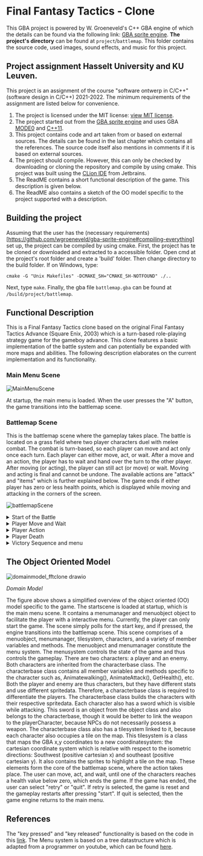 # Final Fantasy Tactics - Clone
This GBA project is powered by W. Groeneveld's C++ GBA engine of which the details can be found via the following link: [GBA sprite engine](https://github.com/wgroeneveld/gba-sprite-engine). **The project's directory** can be found at `project`/`battlemap`. This folder contains the source code, used images, sound effects, and music for this project.

## Project assignment Hasselt University and KU Leuven.
This project is an assignment of the course "software ontwerp in C/C++" (software design in C/C++) 2021-2022. The minimum requirements of the assignment are listed below for convenience.

1. The project is licensed under the MIT license: [view MIT license](https://github.com/i5cP7i/gba-sprite-engine/blob/master/LICENSE).
2. The project started out from the [GBA sprite engine](https://github.com/i5cP7i/gba-sprite-engine) and uses GBA [MODE0](https://github.com/i5cP7i/gba-sprite-engine/blob/624c893aba7d43eb0c8a02df0d82c4ae5601b6cc/engine/src/gba_engine.cpp#L109) and [C++11](https://github.com/i5cP7i/gba-sprite-engine/blob/624c893aba7d43eb0c8a02df0d82c4ae5601b6cc/CMakeLists.txt#L17).
3. This project contains code and art taken from or based on external sources. The details can be found in the last chapter which contains all the references. The source code itself also mentions in comments if it is based on external sources.
4. The project should compile. However, this can only be checked by downloading or cloning the repository and compile by using cmake. This project was built using the [CLion IDE](https://www.jetbrains.com/clion/) from Jetbrains. 
5. The ReadME contains a short functional description of the game. This description is given below.
6. The ReadME also contains a sketch of the OO model specific to the project supported with a description.

## Building the project
Assuming that the user has the (necessary requirements)[https://github.com/wgroeneveld/gba-sprite-engine#compiling-everything] set up, the project can be compiled by using cmake. First, the project has te be cloned or downloaded and extracted to a accessible folder. Open cmd at the project's root folder and create a 'build' folder. Then change directory to the build folder. If on Windows, type:
```
cmake -G "Unix Makefiles" -DCMAKE_SH="CMAKE_SH-NOTFOUND" ./..
```
Next, type `make`. Finally, the gba file `battlemap.gba` can be found at `/build/project/battlemap`.

## Functional Description

This is a Final Fantasy Tactics clone based on the original Final Fantasy Tactics Advance (Square Enix, 2003) which is a turn-based role-playing strategy game for the gameboy advance. This clone features a basic implementation of the battle system and can potentially be expanded with more maps and abilities. The following description elaborates on the current implementation and its functionality.

### Main Menu Scene
![MainMenuScene](https://user-images.githubusercontent.com/48355782/151185305-941d5fbc-add6-4130-8131-13c649384e61.gif)

At startup, the main menu is loaded. When the user presses the "A" button, the game transitions into the battlemap scene.

### Battlemap Scene

This is the battlemap scene where the gameplay takes place. The battle is located on a grass field where two player characters duel with melee combat. The combat is turn-based, so each player can move and act only once each turn. Each player can either move, act, or wait. After a move and an action, the player has to wait and hand over the turn to the other player. After moving (or acting), the player can still act (or move) or wait. Moving and acting is final and cannot be undone. The available actions are "attack" and "items" which is further explained below. The game ends if either player has zero or less health points, which is displayed while moving and attacking in the corners of the screen.

![battlemapScene](https://user-images.githubusercontent.com/48355782/151186224-2c791616-813c-4523-bbd4-8bea28aa2c0d.png)

<details>
<summary>Start of the Battle</summary>

At the beginning of the battlemap scene, the two characters and the battlemap background are shown. If the user presses the "Start" button, the game begins.
  
![image](https://user-images.githubusercontent.com/48355782/151186751-c9f166b3-9756-4b03-b341-08edaa047d09.png)

The game has started. To perform an action or move, press the "A" button. This opens the menu system. The player can now choose to move, act, or wait. Pressing the "B" button closes the menu system. The menu system can be navigated top to bottom using the "down" or "up" arrow keys.

![image](https://user-images.githubusercontent.com/48355782/151192125-2978cd34-34c1-47a7-ad2a-882fa1e1bda8.png)
<p><em>The menu system</em></p>

</details>

<details>
<summary>Player Move and Wait</summary>

The player has to select a tile using the "arrow keys" within the boundaries of the map and his move radius. The move radius dictates how many tiles the player can cross and thus determines how far the player can move in each direction. There are four directions in which the player can move: Northeast, southeast, southwest, and Northwest. The player cannot act to the "right" (east, positive x direction), "left" (west, negative x direction), "up" (north, negative y direction), or "down" (south, positive y direction). The player moves instantaneously to the designated tile after pressing "A", if it is a valid tile to move on. if "B" is pressed, the player returns to the menu.
  
![image](https://user-images.githubusercontent.com/48355782/151189692-63f98f64-4caf-41f4-9558-63709706b181.png)
<p><em>Player "Blue" selects a tile within his move radius (left), and moves to it (right).</em></p>

After moving, the player can still act or wait. For instance, the player could still choose to heal himself although he is at full health. If the player decides to wait, then his turn will be handed over to the other player. When the "wait" option is selected, the player selects a direction using the arrow keys. After pressing "A", the player's turn has ended.

![image](https://user-images.githubusercontent.com/48355782/151192564-055b5d02-d9d7-4214-95df-1ba18963342c.png)
<p><em>Player "Blue" is ending his turn and can select a direction.</em></p>

It is now player Red's  turn. This character is identical the first player, but he has less health, and more strength. He can move in a similar fashion. The images below show some invalid move selections.

![image](https://user-images.githubusercontent.com/48355782/151190288-cafa88ec-8247-4c60-bf6b-682bc17d9257.png)
<p><em>Player "Red" selects a tile out of his move radius and cannot move to it.</em></p>

![image](https://user-images.githubusercontent.com/48355782/151191140-a69ad339-548b-4dc4-a5a0-a20cc58568f9.png)
<p><em>Player "Red" selects a tile within his move radius, but he is currently occupying it.</em></p>

If the players are next to each other i.e., one tile away in the direction in which they can act, then they can enter combat. The next section discusses player actions.

![image](https://user-images.githubusercontent.com/48355782/151193388-80de4ab7-14b8-41d4-accd-0aaecbd50f3e.png)
<p><em>The players are now within the attack range and can enter combat.</em></p>
</details>

<details>
<summary>Player Action</summary>

The "Action" menu contains two options: "Attack" and "Items". Press the "up" or "down" arrow key to navigate to the action menu, and press "A" to open it.

![image](https://user-images.githubusercontent.com/48355782/151193855-2d3df1d5-a288-4ff0-beea-d2fff1cf5fcc.png)
<p><em>Navigation to the action menu.</em></p>

![image](https://user-images.githubusercontent.com/48355782/151194207-432c99be-d858-4641-8637-2678e9104685.png)
<p><em>The action menu contents.</em></p>
  
The player can choose to attack a enemy standing in the direction in which he can act, which is northeast, southeast, southwest, or northwest. He cannot attack himself or attack a tile which is not occupied by the enemy. Neither can the player attack outside his attack range, which is a radius of one tile.

![image](https://user-images.githubusercontent.com/48355782/151194782-b08b6fef-819e-4f55-8959-32ed6a56bc1b.png)
<p><em>The player cannot attack himself.</em></p>

![image](https://user-images.githubusercontent.com/48355782/151194977-25b607ca-0992-4cdc-b2ed-94957d7929dc.png)
<p><em>The player selects a tile within the attack range, but there is no enemy occopying it.</em></p>

![image](https://user-images.githubusercontent.com/48355782/151195189-a1c9bac2-ac8b-41b2-9569-944adc172023.png)
<p><em>The player selects a tile outside his attack radius.</em></p>
  
When the player chooses to attack the enemy, he will deal damage based on his strength parameter. The blue player has a strength rating of 20, and the red player has a strength rating of 25.

![image](https://user-images.githubusercontent.com/48355782/151197447-e8d8fda8-394b-454d-8416-52a1cd934403.png)
<p><em>Player "Blue" attacks Player "Red".</em></p>

The red player is damaged. He can now choose to heal himself with a potion or strike back, move back, and wait or do nothing and wait. Or he could choose to only move and wait. This is up to the player. 

![image](https://user-images.githubusercontent.com/48355782/151197817-8a4b1751-73df-471f-ad38-e1b3353c0ff2.png)
<p><em>Player "Red" is damaged and chooses to heal himself.</em></p>

Note that each player who chooses to heal, can also heal the enemy!

![image](https://user-images.githubusercontent.com/48355782/151198031-26328775-5a15-4b6f-9257-846390f4487f.png)
<p><em>Player "Red" highlights the enemy player's tile.</em></p>

![image](https://user-images.githubusercontent.com/48355782/151198395-3564890e-7580-4941-9e00-20ad9867ece2.png)
<p><em>Player "Red" accidentally heals the enemy.</em></p>

![image](https://user-images.githubusercontent.com/48355782/151198695-0d527a0f-5ec8-484f-a06c-6e889d72f139.png)
<p><em>Player "Red" heals himself.</em></p>

![image](https://user-images.githubusercontent.com/48355782/151199091-f9658734-1010-44c9-a294-2a5e42c47f27.png)
<p><em>Player "Red" tries to escape.</em></p>
</details>

<details>
<summary>Player Death</summary>

When either one of the players reaches zero health or less loses the game. This also ends the game and the game transitions the end game menu.
  
![image](https://user-images.githubusercontent.com/48355782/151199741-b0778d35-627e-432a-a47f-e9b31a470861.png)
<p><em>Player "Red" has zero health and loses the game.</em></p>
</details>

<details>
<summary>Victory Sequence and menu</summary>

The winning player is presented and the player has now the option to retry or quit to the main menu. If retry is selected, then the battle resets and can be played again. If quit is selected, the game transitions to the main menu scene.
  
![image](https://user-images.githubusercontent.com/48355782/151200154-d1c7dede-6d25-47e7-bb95-c9a1b2235d1d.png)
<p><em>Player "Blue" wins.</em></p>

![endgamequit](https://user-images.githubusercontent.com/48355782/151202626-5a583ca9-7579-476c-b4c5-1c9414370653.gif)
<p><em>Select quit to return to the main menu.</em></p>

![endgameretry](https://user-images.githubusercontent.com/48355782/151203665-e8021386-ae8e-4597-b8c8-01337c039639.gif)
<p><em>Select retry to play again.</em></p>
</details>
  
## The Object Oriented Model 

![domainmodel_fftclone drawio](https://user-images.githubusercontent.com/48355782/151258740-d4913a92-8f0f-4ed1-be3f-0af2f20aac32.png)
<p><em>Domain Model</em></p>

The figure above shows a simplified overview of the object oriented (OO) model specific to the game. The startscene is loaded at startup, which is the main menu scene. It contains a menumanager and menuobject object to facilitate the player with a interactive menu. Currently, the player can only start the game. The scene simply polls for the start key, and if pressed, the engine transitions into the battlemap scene. 
This scene comprises of a menuobject, menumanager, tilesystem, characters, and a variety of member variables and methods. The menuobject and menumanager constitute the menu system. The menusystem controls the state of the game and thus controls the gameplay. There are two characters: a player and an enemy. Both characters are inherited from the characterbase class. 
The characterbase class contains all member variables and methods specific to the character such as, Animatewalking(), AnimateAttack(), GetHealth(), etc. Both the player and enemy are thus characters, but they have different stats and use different spritedata. Therefore, a characterbase class is required to differentiate the players. The characterbase class builds the characters with their respective spritedata. Each character also has a sword which is visible while attacking. This sword is an object from the object class and also belongs to the characterbase, though it would be better to link the weapon to the playerCharacter, because NPCs do not necessarily possess a weapon. The characterbase class also has a tilesystem linked to it, because each character also occupies a tile on the map. 
This tilesystem is a class that maps the GBA x,y coordinates to a new coordinatesystem: the cartesian coordinate system which is relative with respect to the isometric directions: Southwest (positive cartesian x) and southeast (positive cartesian y). It also contains the sprites to highlight a tile on the map.
These elements form the core of the battlemap scene, where the action takes place. The user can move, act, and wait, until one of the characters reaches a health value below zero, which ends the game. If the game has ended, the user can select "retry" or "quit". If retry is selected, the game is reset and the gameplay restarts after pressing "start". If quit is selected, then the game engine returns to the main menu.

## References

The "key pressed" and "key released" functionality is based on the code in this [link](https://jamiedstewart.github.io/gba%20dev/2019/03/21/GBA-Dev-Input-Handling.html).
The Menu system is based on a tree datastructure which is adapted from a programmer on youtube, which can be found [here](https://youtu.be/jde1Jq5dF0E).







